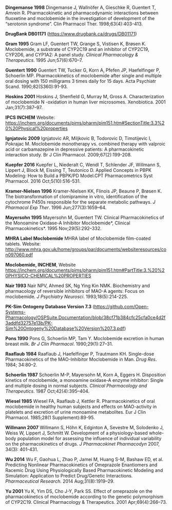 **Dingemanse 1998** Dingemanse J, Wallnöfer A, Gieschke R, Guentert T, Amrein R. Pharmacokinetic and pharmacodynamic interactions between fluoxetine and moclobemide in the investigation of development of the “serotonin syndrome”. Clin Pharmacol Ther. 1998;63(4):403-413.

**DrugBank DB01171** (https://www.drugbank.ca/drugs/DB01171)

**Gram 1995** Gram LF, Guentert TW, Grange S, Vistisen K, Brøsen K. Moclobemide, a substrate of CYP2C19 and an inhibitor of CYP2C19, CYP2D6, and CYP1A2: A panel study. *Clinical Pharmacology & Therapeutics*. 1995 Jun;57(6):670–7.

**Guentert 1990** Guentert TW, Tucker G, Korn A, Pfefen JP, Haefelfinger P, Schoerlin MP. Pharmacokinetics of moclobemide after single and multiple oral dosing with 150 milligrams 3 times daily for 15 days. Acta Psychiatr Scand. 1990;82(S360):91-93.

**Hoskins 2001** Hoskins J, Shenfield G, Murray M, Gross A. Characterization of moclobemide N -oxidation in human liver microsomes. Xenobiotica. 2001 Jan;31(7):387–97.

**IPCS INCHEM** Website: https://inchem.org/documents/pims/pharm/pim151.htm#SectionTitle:3.3%20%20Physical%20properties

**Ignjatovic 2009** Ignjatovic AR, Miljkovic B, Todorovic D, Timotijevic I, Pokrajac M. Moclobemide monotherapy vs. combined therapy with valproic acid or carbamazepine in depressive patients: A pharmacokinetic interaction study. Br J Clin Pharmacol. 2009;67(2):199-208.

**Kuepfer 2016** Kuepfer L, Niederalt C, Wendl T, Schlender JF, Willmann S, Lippert J, Block M, Eissing T, Teutonico D. Applied Concepts in PBPK Modeling: How to Build a PBPK/PD Model.CPT Pharmacometrics Syst Pharmacol. 2016 Oct;5(10):516-531.

**Kramer-Nielsen 1996** Kramer-Nielsen KK, Flinois JP, Beaune P, Brøsen K. The biotransformation of clomipramine in vitro, identification of the cytochrome P450s responsible for the separate metabolic pathways. *J Pharmacol Exp Ther*. 1996 Jun;277(3):1659–64.

**Mayersohn 1995**  Mayersohn M, Guentert TW. Clinical Pharmacokinetics of the Monoamine Oxidase-A Inhibitor Moclobemide*, Clinical Pharmacokinetics*. 1995 Nov;29(5):292–332.

**MHRA Label Moclobemide** MHRA label of Moclobemide film-coated tablets. Website: http://www.mhra.gov.uk/home/groups/par/documents/websiteresources/con097060.pdf

**Moclobemide, INCHEM**, Website https://inchem.org/documents/pims/pharm/pim151.htm#PartTitle:3.%20%20PHYSICO-CHEMICAL%20PROPERTIES

**Nair 1993** Nair NPV, Ahmed SK, Ng Ying Kin NMK. Biochemistry and pharmacology of reversible inhibitors of MAO-A agents: Focus on moclobemide. *J Psychiatry Neurosci*. 1993;18(5):214-225.

**PK-Sim Ontogeny Database Version 7.3** (https://github.com/Open-Systems-Pharmacology/OSPSuite.Documentation/blob/38cf71b384cfc25cfa0ce4d2f3addfd32757e13b/PK-Sim%20Ontogeny%20Database%20Version%207.3.pdf)

**Pons 1990** Pons G, Schoerlin MP, Tam Y. Moclobemide excretion in human breast milk. *Br J Clin Pharmacol*. 1990;29(1):27–31.

**Raaflaub 1984** Raaflaub J, Haefelfinger P, Trautmann KH. Single-dose Pharmacokinetics of the MAO-Inhibitor Moclobemide in Man. *Drug Res*. 1984; 34:80–2.

**Schoerlin 1987** Schoerlin M-P, Mayersohn M, Korn A, Eggers H. Disposition kinetics of moclobemide, a monoamine oxidase-A enzyme inhibitor: Single and multiple dosing in normal subjects. *Clinical Pharmacology and Therapeutics*. 1987 Oct;42(4):395–404.

**Wiesel 1985** Wiesel FA, Raaflaub J, Kettler R. Pharmacokinetics of oral moclobemide in healthy human subjects and effects on MAO-activity in platelets and excretion of urine monoamine metabolites. Eur J Clin Pharmacol. 1985;28(1 Supplement):89-95.

**Willmann 2007** Willmann S, Höhn K, Edginton A, Sevestre M, Solodenko J, Weiss W, Lippert J, Schmitt W. Development of a physiology-based whole-body population model for assessing the influence of individual variability on the pharmacokinetics of drugs. *J Pharmacokinet Pharmacodyn* 2007, 34(3): 401-431.

**Wu 2014** Wu F, Gaohua L, Zhao P, Jamei M, Huang S-M, Bashaw ED, et al. Predicting Nonlinear Pharmacokinetics of Omeprazole Enantiomers and Racemic Drug Using Physiologically Based Pharmacokinetic Modeling and Simulation: Application to Predict Drug/Genetic Interactions. *Pharmaceutical Research*. 2014 Aug;31(8):1919–29.

**Yu 2001** Yu K, Yim DS, Cho J-Y, Park SS. Effect of omeprazole on the pharmacokinetics of moclobemide according to the genetic polymorphism of CYP2C19. Clinical Pharmacology & Therapeutics. 2001 Apr;69(4):266–73.
